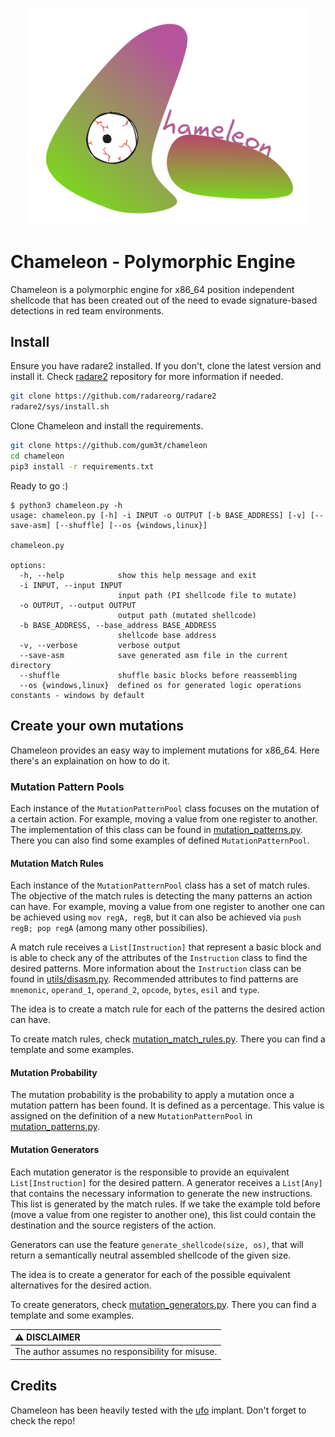 <p align="center"><img width=450 alt="Chameleon" src="https://github.com/gum3t/chameleon/blob/main/logo.png"></p>

# Chameleon - Polymorphic Engine
Chameleon is a polymorphic engine for x86_64 position independent shellcode that has been created out of the need to evade signature-based detections in red team environments.

## Install

Ensure you have radare2 installed. If you don't, clone the latest version and install it.
Check [radare2](https://github.com/radareorg/radare2) repository for more information if needed.
```bash
git clone https://github.com/radareorg/radare2
radare2/sys/install.sh
```

Clone Chameleon and install the requirements.
```bash
git clone https://github.com/gum3t/chameleon
cd chameleon
pip3 install -r requirements.txt
```

Ready to go :)
```
$ python3 chameleon.py -h
usage: chameleon.py [-h] -i INPUT -o OUTPUT [-b BASE_ADDRESS] [-v] [--save-asm] [--shuffle] [--os {windows,linux}]

chameleon.py

options:
  -h, --help            show this help message and exit
  -i INPUT, --input INPUT
                        input path (PI shellcode file to mutate)
  -o OUTPUT, --output OUTPUT
                        output path (mutated shellcode)
  -b BASE_ADDRESS, --base_address BASE_ADDRESS
                        shellcode base address
  -v, --verbose         verbose output
  --save-asm            save generated asm file in the current directory
  --shuffle             shuffle basic blocks before reassembling
  --os {windows,linux}  defined os for generated logic operations constants - windows by default
```

## Create your own mutations

Chameleon provides an easy way to implement mutations for x86_64. Here there's an explaination on how to do it.

### Mutation Pattern Pools
Each instance of the `MutationPatternPool` class focuses on the mutation of a certain action. For example, moving a value from one register to another.
The implementation of this class can be found in [mutation_patterns.py](mutation_patterns.py). There you can also find some examples of defined `MutationPatternPool`.

#### Mutation Match Rules
Each instance of the `MutationPatternPool` class has a set of match rules. The objective of the match rules is detecting the many patterns an action can have. For example, moving a value from one register to another one can be achieved using `mov regA, regB`, but it can also be achieved via `push regB; pop regA` (among many other possibilies).

A match rule receives a `List[Instruction]` that represent a basic block and is able to check any of the attributes of the `Instruction` class to find the desired patterns.
More information about the `Instruction` class can be found in [utils/disasm.py](utils/disasm.py). Recommended attributes to find patterns are `mnemonic`, `operand_1`, `operand_2`, `opcode`, `bytes`, `esil` and `type`.

The idea is to create a match rule for each of the patterns the desired action can have.

To create match rules, check [mutation_match_rules.py](mutation_match_rules.py). There you can find a template and some examples.

#### Mutation Probability
The mutation probability is the probability to apply a mutation once a mutation pattern has been found. It is defined as a percentage.
This value is assigned on the definition of a new `MutationPatternPool` in [mutation_patterns.py](mutation_patterns.py).

#### Mutation Generators
Each mutation generator is the responsible to provide an equivalent `List[Instruction]` for the desired pattern.
A generator receives a `List[Any]` that contains the necessary information to generate the new instructions. This list is generated by the match rules.
If we take the example told before (move a value from one register to another one), this list could contain the destination and the source registers of the action.

Generators can use the feature `generate_shellcode(size, os)`, that will return a semantically neutral assembled shellcode of the given size.

The idea is to create a generator for each of the possible equivalent alternatives for the desired action.

To create generators, check [mutation_generators.py](mutation_generators.py). There you can find a template and some examples.

| :warning: DISCLAIMER        |
|:----------------------------|
|The author assumes no responsibility for misuse.|

## Credits
Chameleon has been heavily tested with the [ufo](https://github.com/NT-TNT/ufo) implant. Don't forget to check the repo!
